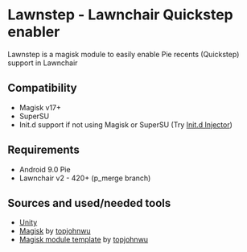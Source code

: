 # Lawnstep - Lawnchair Quickstep enabler
Lawnstep is a magisk module to easily enable Pie recents (Quickstep) support in Lawnchair

## Compatibility
 - Magisk v17+
 - SuperSU
 - Init.d support if not using Magisk or SuperSU (Try [Init.d Injector](https://forum.xda-developers.com/android/software-hacking/mod-universal-init-d-injector-wip-t3692105))

## Requirements
 - Android 9.0 Pie
 - Lawnchair v2 - 420+ (p_merge branch)

## Sources and used/needed tools
 - [Unity](https://github.com/Zackptg5/Unity)
 - [Magisk](https://github.com/topjohnwu/Magisk) by [topjohnwu](https://forum.xda-developers.com/member.php?u=4470081)
 - [Magisk module template](https://github.com/topjohnwu/magisk-module-template) by [topjohnwu](https://forum.xda-developers.com/member.php?u=4470081)